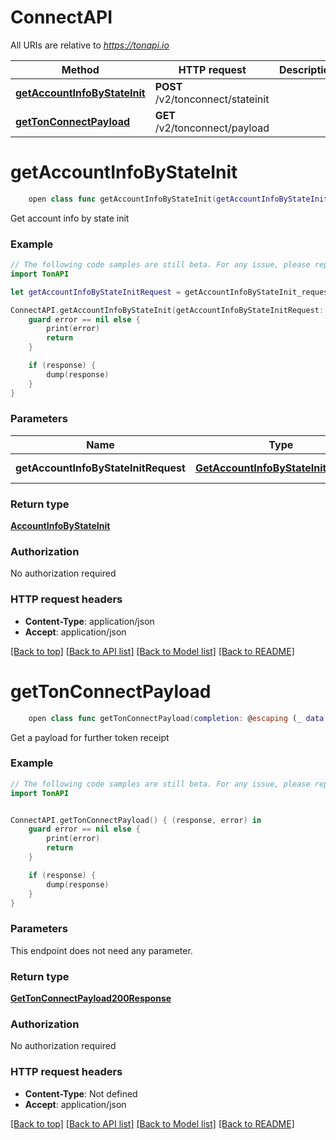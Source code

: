 # ConnectAPI

All URIs are relative to *https://tonapi.io*

Method | HTTP request | Description
------------- | ------------- | -------------
[**getAccountInfoByStateInit**](ConnectAPI.md#getaccountinfobystateinit) | **POST** /v2/tonconnect/stateinit | 
[**getTonConnectPayload**](ConnectAPI.md#gettonconnectpayload) | **GET** /v2/tonconnect/payload | 


# **getAccountInfoByStateInit**
```swift
    open class func getAccountInfoByStateInit(getAccountInfoByStateInitRequest: GetAccountInfoByStateInitRequest, completion: @escaping (_ data: AccountInfoByStateInit?, _ error: Error?) -> Void)
```



Get account info by state init

### Example
```swift
// The following code samples are still beta. For any issue, please report via http://github.com/OpenAPITools/openapi-generator/issues/new
import TonAPI

let getAccountInfoByStateInitRequest = getAccountInfoByStateInit_request(stateInit: "stateInit_example") // GetAccountInfoByStateInitRequest | Data that is expected

ConnectAPI.getAccountInfoByStateInit(getAccountInfoByStateInitRequest: getAccountInfoByStateInitRequest) { (response, error) in
    guard error == nil else {
        print(error)
        return
    }

    if (response) {
        dump(response)
    }
}
```

### Parameters

Name | Type | Description  | Notes
------------- | ------------- | ------------- | -------------
 **getAccountInfoByStateInitRequest** | [**GetAccountInfoByStateInitRequest**](GetAccountInfoByStateInitRequest.md) | Data that is expected | 

### Return type

[**AccountInfoByStateInit**](AccountInfoByStateInit.md)

### Authorization

No authorization required

### HTTP request headers

 - **Content-Type**: application/json
 - **Accept**: application/json

[[Back to top]](#) [[Back to API list]](../README.md#documentation-for-api-endpoints) [[Back to Model list]](../README.md#documentation-for-models) [[Back to README]](../README.md)

# **getTonConnectPayload**
```swift
    open class func getTonConnectPayload(completion: @escaping (_ data: GetTonConnectPayload200Response?, _ error: Error?) -> Void)
```



Get a payload for further token receipt

### Example
```swift
// The following code samples are still beta. For any issue, please report via http://github.com/OpenAPITools/openapi-generator/issues/new
import TonAPI


ConnectAPI.getTonConnectPayload() { (response, error) in
    guard error == nil else {
        print(error)
        return
    }

    if (response) {
        dump(response)
    }
}
```

### Parameters
This endpoint does not need any parameter.

### Return type

[**GetTonConnectPayload200Response**](GetTonConnectPayload200Response.md)

### Authorization

No authorization required

### HTTP request headers

 - **Content-Type**: Not defined
 - **Accept**: application/json

[[Back to top]](#) [[Back to API list]](../README.md#documentation-for-api-endpoints) [[Back to Model list]](../README.md#documentation-for-models) [[Back to README]](../README.md)

